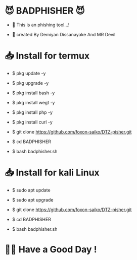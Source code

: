 # 😈 BADPHISHER 😈

- 📌 This is an phishing tool...!

- 📌 created By Demiyan Dissanayake And MR Devil

# 📥 Install for termux

- $ pkg update -y

- $ pkg upgrade -y

- $ pkg install bash -y

- $ pkg install wegt -y

- $ pkg install php -y

- $ pkg install curl -y

- $ git clone https://github.com/foxon-saiko/DTZ-pisher.git

- $ cd BADPHISHER

- $ bash badphisher.sh

# 📥 Install for kali Linux

- $ sudo apt update

- $ sudo apt upgrade

- $ git clone https://github.com/foxon-saiko/DTZ-pisher.git

- $ cd BADPHISHER

- $ bash badphisher.sh

# 🙋‍♂️ Have a Good Day !
